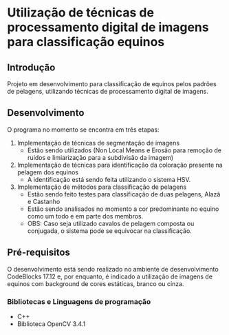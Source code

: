 # Utilização de técnicas de processamento digital de imagens para classificação equinos

## Introdução

Projeto em desenvolvimento para classificação de equinos pelos padrões de pelagens, utilizando técnicas de processamento digital de imagens.

## Desenvolvimento
O programa no momento se encontra em três etapas:
1. Implementação de técnicas de segmentação de imagens
    * Estão sendo utilizados (Non Local Means e Erosão para remoção de ruídos e limiarização para a subdivisão da imagem)
2. Implementação de técnicas para identificação da coloração presente na pelagem dos equinos
    * A identificação está sendo feita utilizando o sistema HSV.
3. Implementação de métodos para classificação de pelagens
    * Estão sendo feito testes para classificação de duas pelagens, Alazã e Castanho
    * Estão sendo analisados no momento a cor predominante no equino como um todo e em parte dos membros.
    * OBS: Caso seja utilizado cavalos de pelagem composta ou conjugada, o sistema pode se equivocar na classificação.
## Pré-requisitos

O desenvolvimento está sendo realizado no ambiente de desenvolvimento CodeBlocks 17.12 e, por enquanto, é indicado a utilização de imagens de equinos com background de cores estáticas, branco ou cinza.

### Bibliotecas e Linguagens de programação
* C++
* Biblioteca OpenCV 3.4.1
